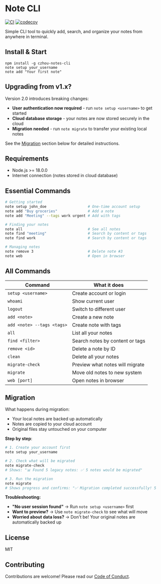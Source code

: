 # Note CLI

[![CI](https://github.com/chloezhoudev/czhou-notes-cli/actions/workflows/ci.yml/badge.svg)](https://github.com/chloezhoudev/czhou-notes-cli/actions/workflows/ci.yml)
[![codecov](https://codecov.io/gh/chloezhoudev/czhou-notes-cli/branch/main/graph/badge.svg)](https://codecov.io/gh/chloezhoudev/czhou-notes-cli)

Simple CLI tool to quickly add, search, and organize your notes from anywhere in terminal.

## Install & Start
```
npm install -g czhou-notes-cli
note setup your_username
note add "Your first note"
```

## Upgrading from v1.x?
Version 2.0 introduces breaking changes:

- **User authentication now required** - run `note setup <username>` to get started
- **Cloud database storage** - your notes are now stored securely in the cloud
- **Migration needed** - run `note migrate` to transfer your existing local notes

See the [Migration](#migration) section below for detailed instructions.

## Requirements
- Node.js >= 18.0.0
- Internet connection (notes stored in cloud database)

## Essential Commands
```bash
# Getting started
note setup john_doe                   # One-time account setup
note add "Buy groceries"              # Add a note
note add "Meeting" --tags work urgent # Add with tags

# Finding your notes
note all                              # See all notes
note find "meeting"                   # Search by content or tags
note find work                        # Search by content or tags

# Managing notes
note remove 3                         # Delete note #3
note web                              # Open in browser
```

## All Commands

| Command | What it does |
|---------|-------------|
| `setup <username>` | Create account or login |
| `whoami` | Show current user |
| `logout` | Switch to different user |
| `add <note>` | Create a new note |
| `add <note> --tags <tags>` | Create note with tags |
| `all` | List all your notes |
| `find <filter>` | Search notes by content or tags |
| `remove <id>` | Delete a note by ID |
| `clean` | Delete all your notes |
| `migrate-check` | Preview what notes will migrate |
| `migrate` | Move old notes to new system |
| `web [port]` | Open notes in browser |

## Migration
What happens during migration:

- Your local notes are backed up automatically
- Notes are copied to your cloud account
- Original files stay untouched on your computer

**Step by step**:
```bash
# 1. Create your account first
note setup your_username

# 2. Check what will be migrated
note migrate-check
# Shows: "📊 Found 5 legacy notes: ✅ 5 notes would be migrated"

# 3. Run the migration
note migrate
# Shows progress and confirms: "✅ Migration completed successfully! 5 notes migrated."
```

**Troubleshooting:**
- **"No user session found"** → Run `note setup <username>` first
- **Want to preview?** → Use `note migrate-check` to see what will move
- **Worried about data loss?** → Don't be! Your original notes are automatically backed up

## License
MIT

## Contributing
Contributions are welcome! Please read our [Code of Conduct](CODE_OF_CONDUCT.md).
